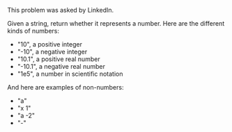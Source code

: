 This problem was asked by LinkedIn.

Given a string, return whether it represents a number. Here are the different kinds of numbers:
- "10", a positive integer
- "-10", a negative integer
- "10.1", a positive real number
- "-10.1", a negative real number
- "1e5", a number in scientific notation

And here are examples of non-numbers:
- "a"
- "x 1"
- "a -2"
- "-"
